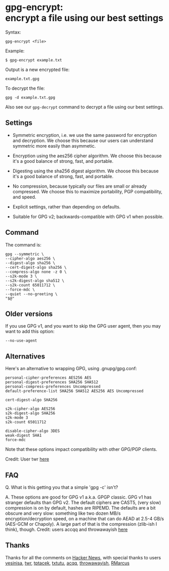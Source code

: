 # gpg-encrypt:<br>encrypt a file using our best settings

Syntax:

    gpg-encrypt <file>

Example:

    $ gpg-encrypt example.txt

Output is a new encrypted file:

    example.txt.gpg

To decrypt the file:

    gpg -d example.txt.gpg

Also see our `gpg-decrypt` command to decrypt a file using our best settings.

## Settings

  * Symmetric encryption, i.e. we use the same password for encryption and decryption.
    We choose this because our users can understand symmetric more easily than asymmetic.

  * Encryption using the aes256 cipher algorithm.
    We choose this because it's a good balance of strong, fast, and portable.

  * Digesting using the sha256 digest algorithm.
    We choose this because it's a good balance of strong, fast, and portable.

  * No compression, because typically our files are small or already compressed.
    We choose this to maximize portability, PGP compatibility, and speed.

  * Explicit settings, rather than depending on defaults.

  * Suitable for GPG v2; backwards-compatible with GPG v1 when possible.


## Command

The command is:

    gpg --symmetric \
    --cipher-algo aes256 \
    --digest-algo sha256 \
    --cert-digest-algo sha256 \
    --compress-algo none -z 0 \
    --s2k-mode 3 \
    --s2k-digest-algo sha512 \
    --s2k-count 65011712 \
    --force-mdc \
    --quiet --no-greeting \
    "$@"


## Older versions

If you use GPG v1, and you want to skip the GPG user agent, then you may want to add this option:

    --no-use-agent


## Alternatives

Here's an alternative to wrapping GPG, using .gnupg/gpg.conf:

    personal-cipher-preferences AES256 AES
    personal-digest-preferences SHA256 SHA512
    personal-compress-preferences Uncompressed
    default-preference-list SHA256 SHA512 AES256 AES Uncompressed

    cert-digest-algo SHA256

    s2k-cipher-algo AES256
    s2k-digest-algo SHA256
    s2k-mode 3
    s2k-count 65011712

    disable-cipher-algo 3DES
    weak-digest SHA1
    force-mdc

Note that these options impact compatibility with other GPG/PGP clients.

Credit: User twr [here](https://news.ycombinator.com/item?id=13382734)

## FAQ

Q. What is this getting you that a simple 'gpg -c' isn't?

A. These options are good for GPG v1 a.k.a. GPGP classic. GPG v1 has stranger defaults than GPG v2. The default ciphers are CAST5, (very slow) compression is on by default, hashes are RIPEMD. The defaults are a bit obscure and very slow: something like two dozen MB/s encryption/decryption speed, on a machine that can do AEAD at 2.5-4 GB/s (AES-GCM or Chapoly). A large part of that is the compression (zlib-ish I think), though. Credit: users accqq and throwawayish [here](https://news.ycombinator.com/item?id=13382734)


## Thanks

Thanks for all the comments on [Hacker News](https://news.ycombinator.com/item?id=13382734), with special thanks to users [vesinisa](https://news.ycombinator.com/user?id=vesinisa), [twr](https://news.ycombinator.com/user?id=twr), [tptacek](https://news.ycombinator.com/user?id=tptacek), [txtutu](https://news.ycombinator.com/user?id=txutxu), [acqq](https://news.ycombinator.com/user?id=acqq), [throwawayish](https://news.ycombinator.com/user?id=throwawayish), [RMarcus](https://news.ycombinator.com/user?id=RMarcus)
